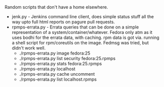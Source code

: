  Random scripts that don't have a home elsewhere.

 * jenk.py - Jenkins command line client, does simple status stuff all the way upto full html reports on pagure pull requests.
 * rpmps-errata.py - Errata queries that can be done on a simple representation of a system/container/whatever. Fedora only atm as it uses bodhi for the errata data, with caching. rpm data is got via. running a shell script for rpm/coreutils on the image. Fedmsg was tried, but didn't work well.
    * ./rpmps-errata.py image fedora:25
    * ./rpmps-errata.py list security fedora:25.rpmps
    * ./rpmps-errata.py stats fedora:25.rpmps
    * ./rpmps-errata.py localhost
    * ./rpmps-errata.py cache uncomment
    * ./rpmps-errata.py list localhost.rpmps
